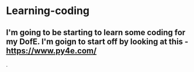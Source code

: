 # Learning-coding

## I'm going to be starting to learn some coding for my DofE. I'm goign to start off by looking at this - https://www.py4e.com/
.